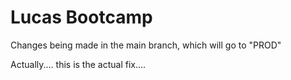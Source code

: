 # Lucas Bootcamp

Changes being made in the main branch, which will go to "PROD"

Actually.... this is the actual fix....